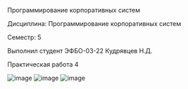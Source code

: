 Программирование корпоративных систем

Дисциплина: Программирование корпоративных систем

Семестр: 5

Выполнил студент ЭФБО-03-22 Кудрявцев Н.Д.

Практическая работа 4

![image](https://github.com/user-attachments/assets/fff372c5-cb69-471d-b44c-e1f408667221)
![image](https://github.com/user-attachments/assets/6738f5ff-dcc6-4cc1-b8e9-7eca185dfe2a)
![image](https://github.com/user-attachments/assets/ea7a28ea-430e-44f6-974c-9494f33ddd69)
